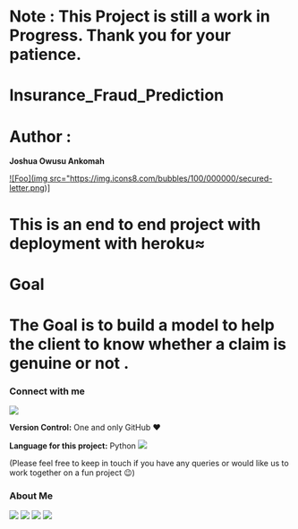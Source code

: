 <!-- #region -->
# Note : This Project is still a work in Progress. Thank you for your patience.

# Insurance_Fraud_Prediction

# Author :

**Joshua Owusu Ankomah**

<a href="mailto:josh_billion@yahoo.com" rel="Email Me!!">![Foo](img src="https://img.icons8.com/bubbles/100/000000/secured-letter.png)]</a>




# This is an end to end project with deployment with heroku≈


# Goal
# The Goal is to build a model to help the client to know whether a claim is genuine or not . 




### Connect with me
[<img target="_blank" src="https://img.icons8.com/bubbles/100/000000/secured-letter.png">](mailto:josh_billion@yahoo.com)

**Version Control:**  One and only GitHub :heart:

**Language for this project:**  Python <img src="https://img.icons8.com/color/30/000000/snake.png">

(Please feel free to keep in touch if you have any queries or would like us to work together on a fun project :wink:)  




### About Me
[<img target="_blank" src="https://img.icons8.com/bubbles/100/000000/linkedin.png">](https://www.linkedin.com/in/joshua-owusu-ankomah-2b5a9898/)  [<img target="_blank" src="https://img.icons8.com/bubbles/100/000000/github.png">](https://github.com/code-JOA)  [<img target="_blank" src="https://img.icons8.com/bubbles/100/000000/facebook.png">]() [<img target="_blank" src="https://img.icons8.com/bubbles/100/000000/instagram-new.png">](https://www.instagram.com/jay_rockerfella/)


<!-- #endregion -->
